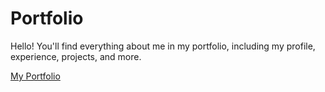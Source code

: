 # Portfolio

Hello! You'll find everything about me in my portfolio, including my profile, experience, projects, and more. 

[My Portfolio](https://dhyan-rai.vercel.app/)
